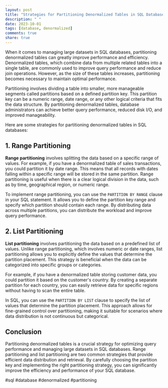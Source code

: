 ```yaml
---
layout: post
title: "Strategies for Partitioning Denormalized Tables in SQL Databases"
description: " "
date: 2023-10-01
tags: [database, denormalized]
comments: true
share: true
---
```


When it comes to managing large datasets in SQL databases, partitioning denormalized tables can greatly improve performance and efficiency. Denormalized tables, which combine data from multiple related tables into a single table, are commonly used to improve query performance and reduce join operations. However, as the size of these tables increases, partitioning becomes necessary to maintain optimal performance. 

Partitioning involves dividing a table into smaller, more manageable segments called partitions based on a defined partition key. This partition key can be a numeric range, date range, or any other logical criteria that fits the data structure. By partitioning denormalized tables, database administrators can achieve better query performance, reduced disk I/O, and improved manageability. 

Here are some strategies for partitioning denormalized tables in SQL databases:

## 1. Range Partitioning
**Range partitioning** involves splitting the data based on a specific range of values. For example, if you have a denormalized table of sales transactions, you could partition it by date range. This means that all records with dates falling within a specific range will be stored in the same partition. Range partitioning is useful when there is a clear logical division in the data, such as by time, geographical region, or numeric range. 

To implement range partitioning, you can use the `PARTITION BY RANGE` clause in your SQL statement. It allows you to define the partition key range and specify which partition should contain each range. By distributing data across multiple partitions, you can distribute the workload and improve query performance.

## 2. List Partitioning
**List partitioning** involves partitioning the data based on a predefined list of values. Unlike range partitioning, which involves numeric or date ranges, list partitioning allows you to explicitly define the values that determine the partition placement. This strategy is beneficial when the data can be categorized into specific groups or categories.

For example, if you have a denormalized table storing customer data, you could partition it based on the customer's country. By creating a separate partition for each country, you can easily retrieve data for specific regions without having to scan the entire table.

In SQL, you can use the `PARTITION BY LIST` clause to specify the list of values that determine the partition placement. This approach allows for fine-grained control over partitioning, making it suitable for scenarios where data distribution is not continuous but categorical.

## Conclusion
Partitioning denormalized tables is a crucial strategy for optimizing query performance and managing large datasets in SQL databases. Range partitioning and list partitioning are two common strategies that provide efficient data distribution and retrieval. By carefully choosing the partition key and implementing the right partitioning strategy, you can significantly improve the efficiency and performance of your SQL database.

#sql #database #denormalized #partitioning